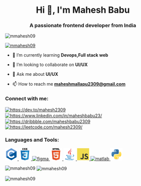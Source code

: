 <h1 align="center">Hi 👋, I'm Mahesh Babu</h1>
<h3 align="center">A passionate frontend developer from India</h3>

<p align="left"> <img src="https://komarev.com/ghpvc/?username=mmahesh09&label=Profile%20views&color=0e75b6&style=flat" alt="mmahesh09" /> </p>

<p align="left"> <a href="https://github.com/ryo-ma/github-profile-trophy"><img src="https://github-profile-trophy.vercel.app/?username=mmahesh09" alt="mmahesh09" /></a> </p>

- 🌱 I’m currently learning **Devops,Full stack web**

- 👯 I’m looking to collaborate on **UI/UX**

- 💬 Ask me about **UI/UX**

- 📫 How to reach me **maheshmallapu2309@gmail.com**

<h3 align="left">Connect with me:</h3>
<p align="left">
<a href="https://dev.to/https://dev.to/mahesh2309" target="blank"><img align="center" src="https://raw.githubusercontent.com/rahuldkjain/github-profile-readme-generator/master/src/images/icons/Social/devto.svg" alt="https://dev.to/mahesh2309" height="30" width="40" /></a>
<a href="https://linkedin.com/in/https://www.linkedin.com/in/maheshbabu23/" target="blank"><img align="center" src="https://raw.githubusercontent.com/rahuldkjain/github-profile-readme-generator/master/src/images/icons/Social/linked-in-alt.svg" alt="https://www.linkedin.com/in/maheshbabu23/" height="30" width="40" /></a>
<a href="https://dribbble.com/https://dribbble.com/maheshbabu2309" target="blank"><img align="center" src="https://raw.githubusercontent.com/rahuldkjain/github-profile-readme-generator/master/src/images/icons/Social/dribbble.svg" alt="https://dribbble.com/maheshbabu2309" height="30" width="40" /></a>
<a href="https://www.leetcode.com/https://leetcode.com/mahesh2309/" target="blank"><img align="center" src="https://raw.githubusercontent.com/rahuldkjain/github-profile-readme-generator/master/src/images/icons/Social/leet-code.svg" alt="https://leetcode.com/mahesh2309/" height="30" width="40" /></a>
</p>

<h3 align="left">Languages and Tools:</h3>
<p align="left"> <a href="https://www.cprogramming.com/" target="_blank" rel="noreferrer"> <img src="https://raw.githubusercontent.com/devicons/devicon/master/icons/c/c-original.svg" alt="c" width="40" height="40"/> </a> <a href="https://www.w3schools.com/css/" target="_blank" rel="noreferrer"> <img src="https://raw.githubusercontent.com/devicons/devicon/master/icons/css3/css3-original-wordmark.svg" alt="css3" width="40" height="40"/> </a> <a href="https://www.figma.com/" target="_blank" rel="noreferrer"> <img src="https://www.vectorlogo.zone/logos/figma/figma-icon.svg" alt="figma" width="40" height="40"/> </a> <a href="https://www.w3.org/html/" target="_blank" rel="noreferrer"> <img src="https://raw.githubusercontent.com/devicons/devicon/master/icons/html5/html5-original-wordmark.svg" alt="html5" width="40" height="40"/> </a> <a href="https://www.java.com" target="_blank" rel="noreferrer"> <img src="https://raw.githubusercontent.com/devicons/devicon/master/icons/java/java-original.svg" alt="java" width="40" height="40"/> </a> <a href="https://developer.mozilla.org/en-US/docs/Web/JavaScript" target="_blank" rel="noreferrer"> <img src="https://raw.githubusercontent.com/devicons/devicon/master/icons/javascript/javascript-original.svg" alt="javascript" width="40" height="40"/> </a> <a href="https://www.mathworks.com/" target="_blank" rel="noreferrer"> <img src="https://upload.wikimedia.org/wikipedia/commons/2/21/Matlab_Logo.png" alt="matlab" width="40" height="40"/> </a> <a href="https://www.python.org" target="_blank" rel="noreferrer"> <img src="https://raw.githubusercontent.com/devicons/devicon/master/icons/python/python-original.svg" alt="python" width="40" height="40"/> </a> </p>

<p><img align="left" src="https://github-readme-stats.vercel.app/api/top-langs?username=mmahesh09&show_icons=true&locale=en&layout=compact" alt="mmahesh09" /></p>

<p>&nbsp;<img align="center" src="https://github-readme-stats.vercel.app/api?username=mmahesh09&show_icons=true&locale=en" alt="mmahesh09" /></p>

<p><img align="center" src="https://github-readme-streak-stats.herokuapp.com/?user=mmahesh09&" alt="mmahesh09" /></p>
